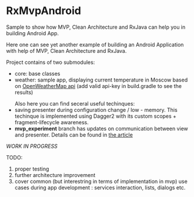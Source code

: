 # RxMvpAndroid
Sample to show how MVP, Clean Architecture and RxJava can help you in building Android App.

Here one can see yet another example of building an Android Application with help of MVP, Clean Architecture and RxJava.

Project contains of two submodules:
<ul>
  <li>core: base classes</li>
  <li>weather: sample app, displaying current temperature in Moscow based on <a href="http://openweathermap.org/api">OpenWeatherMap api</a> (add valid api-key in build.gradle to see the results)</li>
</ul>

<ul>Also here you can find seceral useful techinques:
<li>
saving presenter during configuration change / low - memory. This techinque is implemented using Dagger2 with its custom scopes + fragment-lifecycle awareness.
</li>
<li>
<b>mvp_experiment</b> branch has updates on communication between view and presenter. Details can be found in <a href="https://medium.com/@nbarishok/on-communication-between-v-and-p-in-android-mvp-16caf773e1a5#.hfuq2ddex">the article</a>
</li>
</ul>

_WORK IN PROGRESS_

TODO:
<ol>
<li>proper testing</li>
<li>further architecture improvement</li>
<li>cover common (but interestring in terms of implementation in mvp) use cases during app development : services interaction, lists, dialogs etc.</li>
</ol>
